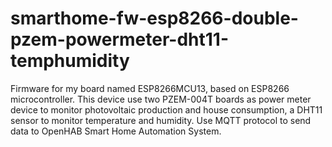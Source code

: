 # smarthome-fw-esp8266-double-pzem-powermeter-dht11-temphumidity
Firmware for my board named ESP8266MCU13, based on ESP8266 microcontroller. This device use two PZEM-004T boards as power meter device to monitor photovoltaic production and house consumption, a DHT11 sensor to monitor temperature and humidity. Use MQTT protocol to send data to OpenHAB Smart Home Automation System.
